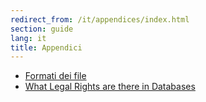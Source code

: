 ```yaml
---
redirect_from: /it/appendices/index.html
section: guide
lang: it
title: Appendici
---
```


-   [Formati dei file](file-formats)
-   [What Legal Rights are there in Databases](what-legal-ip-rights-are-there-in-databases/)
